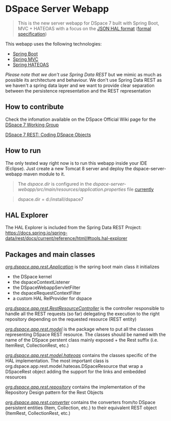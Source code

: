 # DSpace Server Webapp
> This is the new server webapp for DSpace 7 built with Spring Boot, MVC + HATEOAS with a focus on the [JSON HAL format](http://stateless.co/hal_specification.html) ([formal specification](https://tools.ietf.org/html/draft-kelly-json-hal-08))

This webapp uses the following technologies:
- [Spring Boot](https://projects.spring.io/spring-boot/) 
- [Spring MVC](https://spring.io/guides/gs/rest-service/)
- [Spring HATEOAS](http://projects.spring.io/spring-hateoas/)

*Please note that we don't use Spring Data REST* but we mimic as much as possible its architecture and behaviour.
We don't use Spring Data REST as we haven't a spring data layer and we want to provide clear separation between the persistence representation and the REST representation

## How to contribute
Check the infomation available on the DSpace Official Wiki page for the [DSpace 7 Working Group](https://wiki.duraspace.org/display/DSPACE/DSpace+7+UI+Working+Group)

[DSpace 7 REST: Coding DSpace Objects](https://wiki.duraspace.org/display/DSPACE/DSpace+7+REST%3A+Coding+DSpace+Objects)

## How to run
The only tested way right now is to run this webapp inside your IDE (Eclipse). Just create a new Tomcat 8 server and deploy the dspace-server-webapp maven module to it.
> The *dspace.dir* is configured in the *dspace-server-webapp/src/main/resources/application.properties* file
[currently](src/main/resources/application.properties#L25)

> dspace.dir = d:/install/dspace7

## HAL Explorer
The HAL Explorer is included from the Spring Data REST Project:
https://docs.spring.io/spring-data/rest/docs/current/reference/html/#tools.hal-explorer

## Packages and main classes
*[org.dspace.app.rest.Application](src/main/java/org/dspace/app/rest/Application.java)* is the spring boot main class it initializes
- the DSpace kernel
- the dspaceContextListener
- the DSpaceWebappServletFilter
- the dspaceRequestContextFilter
- a custom HAL RelProvider for dspace

*[org.dspace.app.rest.RestResourceController](src/main/java/org/dspace/app/rest/RestResourceController.java)* is the controller responsible to handle all the REST requests (so far) delegating the execution to the right repository depending on the requested resource (REST entity)

*[org.dspace.app.rest.model](src/main/java/org/dspace/app/rest/model)* is the package where to put all the classes representing DSpace REST resource. The classes should be named with the name of the DSpace perstent class mainly exposed + the Rest suffix (i.e. ItemRest, CollectionRest, etc.)

*[org.dspace.app.rest.model.hateoas](src/main/java/org/dspace/app/rest/model/hateoas)* contains the classes specific of the HAL implementation. The most important class is org.dspace.app.rest.model.hateoas.DSpaceResource<T> that wrap a DSpaceRest object adding the support for the links and embedded resources

*[org.dspace.app.rest.repository](src/main/java/org/dspace/app/rest/repository)* contains the implementation of the Repository Design pattern for the Rest Objects

*[org.dspace.app.rest.converter](src/main/java/org/dspace/app/rest/converter)* contains the converters from/to DSpace persistent entities (Item, Collection, etc.) to their equivalent REST object (ItemRest, CollectionRest, etc.)
